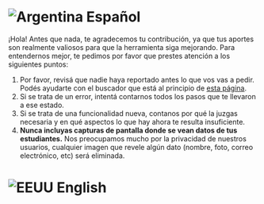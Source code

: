 # ![Argentina](http://mumuki.io/static/argentina.png) Español

¡Hola! Antes que nada, te agradecemos tu contribución, ya que tus aportes son realmente valiosos para que la herramienta siga mejorando. Para entendernos mejor, te pedimos por favor que prestes atención a los siguientes puntos:

1. Por favor, revisá que nadie haya reportado antes lo que vos vas a pedir. Podés ayudarte con el buscador que está al principio de [esta página](https://github.com/mumuki/mumuki-teacher-tools/issues).
2. Si se trata de un error, intentá contarnos todos los pasos que te llevaron a ese estado.
3. Si se trata de una funcionalidad nueva, contanos por qué la juzgas necesaria y en qué aspectos lo que hay ahora te resulta insuficiente.
4. **Nunca incluyas capturas de pantalla donde se vean datos de tus estudiantes.** Nos preocupamos mucho por la privacidad de nuestros usuarios, cualquier imagen que revele algún dato (nombre, foto, correo electrónico, etc) será eliminada.

# ![EEUU](http://mumuki.io/static/eeuu.png) English
